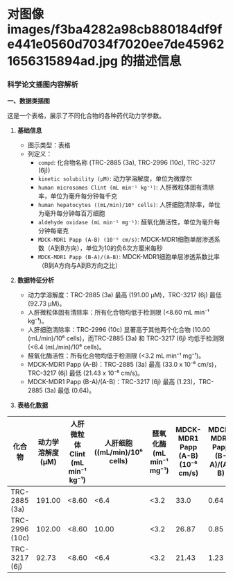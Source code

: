 # 对图像 images/f3ba4282a98cb880184df9fe441e0560d7034f7020ee7de459621656315894ad.jpg 的描述信息

### 科学论文插图内容解析

**一、数据类插图**

这是一个表格，展示了不同化合物的各种药代动力学参数。

1. **基础信息**
   - 图示类型：表格
   - 列定义：
     - `compd`: 化合物名称 (TRC-2885 (3a), TRC-2996 (10c), TRC-3217 (6j))
     - `kinetic solubility (μM)`: 动力学溶解度，单位为微摩尔
     - `human microsomes Clint (mL min⁻¹ kg⁻¹)`: 人肝微粒体固有清除率，单位为毫升每分钟每千克
     - `human hepatocytes ((mL/min)/10⁶ cells)`: 人肝细胞清除率，单位为毫升每分钟每百万细胞
     - `aldehyde oxidase (mL min⁻¹ mg⁻¹)`: 醛氧化酶活性，单位为毫升每分钟每毫克
     - `MDCK-MDR1 Papp (A-B) (10⁻⁶ cm/s)`: MDCK-MDR1细胞单层渗透系数（A到B方向），单位为10的负6次方厘米每秒
     - `MDCK-MDR1 Papp (B-A)/(A-B)`: MDCK-MDR1细胞单层渗透系数比率（B到A方向与A到B方向之比）

2. **数据特征分析**
   - 动力学溶解度：TRC-2885 (3a) 最高 (191.00 μM)，TRC-3217 (6j) 最低 (92.73 μM)。
   - 人肝微粒体固有清除率：所有化合物均低于检测限 (<8.60 mL min⁻¹ kg⁻¹)。
   - 人肝细胞清除率：TRC-2996 (10c) 显著高于其他两个化合物 (10.00 (mL/min)/10⁶ cells)，而TRC-2885 (3a) 和 TRC-3217 (6j) 均低于检测限 (<6.4 (mL/min)/10⁶ cells)。
   - 醛氧化酶活性：所有化合物均低于检测限 (<3.2 mL min⁻¹ mg⁻¹)。
   - MDCK-MDR1 Papp (A-B)：TRC-2885 (3a) 最高 (33.0 x 10⁻⁶ cm/s)，TRC-3217 (6j) 最低 (21.43 x 10⁻⁶ cm/s)。
   - MDCK-MDR1 Papp (B-A)/(A-B)：TRC-3217 (6j) 最高 (1.23)，TRC-2885 (3a) 最低 (0.64)。

3. **表格化数据**

| 化合物        | 动力学溶解度 (μM) | 人肝微粒体Clint (mL min⁻¹ kg⁻¹) | 人肝细胞 ((mL/min)/10⁶ cells) | 醛氧化酶 (mL min⁻¹ mg⁻¹) | MDCK-MDR1 Papp (A-B) (10⁻⁶ cm/s) | MDCK-MDR1 Papp (B-A)/(A-B) |
|---------------|-------------------|---------------------------------|---------------------------------|---------------------------|------------------------------------|-----------------------------|
| TRC-2885 (3a) | 191.00            | <8.60                           | <6.4                            | <3.2                      | 33.0                               | 0.64                        |
| TRC-2996 (10c) | 102.00            | <8.60                           | 10.00                           | <3.2                      | 26.87                              | 0.85                        |
| TRC-3217 (6j) | 92.73             | <8.60                           | <6.4                            | <3.2                      | 21.43                              | 1.23                        |

